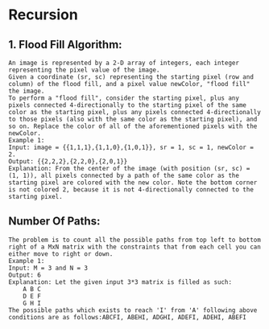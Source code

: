 # Recursion

## 1. Flood Fill Algorithm: 
    An image is represented by a 2-D array of integers, each integer representing the pixel value of the image.
    Given a coordinate (sr, sc) representing the starting pixel (row and column) of the flood fill, and a pixel value newColor, "flood fill" the image.
    To perform a "flood fill", consider the starting pixel, plus any pixels connected 4-directionally to the starting pixel of the same color as the starting pixel, plus any pixels connected 4-directionally to those pixels (also with the same color as the starting pixel), and so on. Replace the color of all of the aforementioned pixels with the newColor.
    Example 1:
    Input: image = {{1,1,1},{1,1,0},{1,0,1}}, sr = 1, sc = 1, newColor = 2.
    Output: {{2,2,2},{2,2,0},{2,0,1}}
    Explanation: From the center of the image (with position (sr, sc) = (1, 1)), all pixels connected by a path of the same color as the starting pixel are colored with the new color. Note the bottom corner is not colored 2, because it is not 4-directionally connected to the starting pixel. 

## Number Of Paths:
    The problem is to count all the possible paths from top left to bottom right of a MxN matrix with the constraints that from each cell you can either move to right or down.
    Example 1:
    Input: M = 3 and N = 3
    Output: 6
    Explanation: Let the given input 3*3 matrix is filled as such: 
        A B C
        D E F
        G H I
    The possible paths which exists to reach 'I' from 'A' following above conditions are as follows:ABCFI, ABEHI, ADGHI, ADEFI, ADEHI, ABEFI
